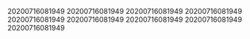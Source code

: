 20200716081949
20200716081949
20200716081949
20200716081949
20200716081949
20200716081949
20200716081949
20200716081949
20200716081949
